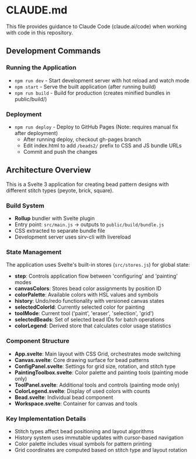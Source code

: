 # CLAUDE.md

This file provides guidance to Claude Code (claude.ai/code) when working with code in this repository.

## Development Commands

### Running the Application
- `npm run dev` - Start development server with hot reload and watch mode
- `npm start` - Serve the built application (after running build)
- `npm run build` - Build for production (creates minified bundles in public/build/)

### Deployment
- `npm run deploy` - Deploy to GitHub Pages (Note: requires manual fix after deployment)
  - After running deploy, checkout gh-pages branch
  - Edit index.html to add `/beads2/` prefix to CSS and JS bundle URLs
  - Commit and push the changes

## Architecture Overview

This is a Svelte 3 application for creating bead pattern designs with different stitch types (peyote, brick, square).

### Build System
- **Rollup** bundler with Svelte plugin
- Entry point: `src/main.js` → outputs to `public/build/bundle.js`
- CSS extracted to separate bundle file
- Development server uses sirv-cli with livereload

### State Management
The application uses Svelte's built-in stores (`src/stores.js`) for global state:
- **step**: Controls application flow between 'configuring' and 'painting' modes
- **canvasColors**: Stores bead color assignments by position ID
- **colorPalette**: Available colors with HSL values and symbols
- **history**: Undo/redo functionality with versioned canvas states
- **selectedColorId**: Currently selected color for painting
- **toolMode**: Current tool ('paint', 'eraser', 'selection', 'grid')
- **selectedBeads**: Set of selected bead IDs for batch operations
- **colorLegend**: Derived store that calculates color usage statistics

### Component Structure
- **App.svelte**: Main layout with CSS Grid, orchestrates mode switching
- **Canvas.svelte**: Core drawing surface for bead patterns
- **ConfigPanel.svelte**: Settings for grid size, rotation, and stitch type
- **PaintingToolbox.svelte**: Color palette and painting tools (painting mode only)
- **ToolPanel.svelte**: Additional tools and controls (painting mode only)
- **ColorLegend.svelte**: Display of used colors with counts
- **Bead.svelte**: Individual bead component
- **Workspace.svelte**: Container for canvas and tools

### Key Implementation Details
- Stitch types affect bead positioning and layout algorithms
- History system uses immutable updates with cursor-based navigation
- Color palette includes visual symbols for pattern printing
- Grid coordinates are computed based on stitch type and layout rotation